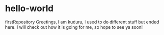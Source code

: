 # hello-world
firstRepository
 Greetings,
 I am kuduru, I used to do different stuff but ended here.
 I will check out how it is going for me, so hope to see ya soon!
